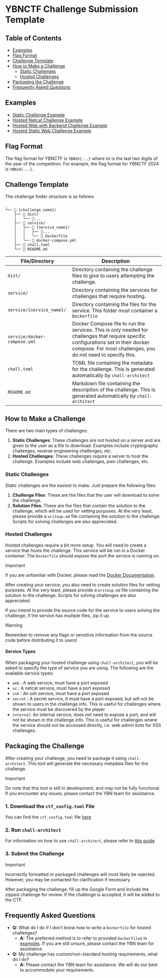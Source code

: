YBNCTF Challenge Submission Template
===

## Table of Contents
- [Examples](#examples)
- [Flag Format](#flag-format)
- [Challenge Template](#challenge-template)
- [How to Make a Challenge](#how-to-make-a-challenge)
  - [Static Challenges](#static-challenges)
  - [Hosted Challenges](#hosted-challenges)
- [Packaging the Challenge](#packaging-the-challenge)
- [Frequently Asked Questions](#frequently-asked-questions)

## Examples
- [Static Challenge Example](./examples/Lets%20do%20RSA/)
- [Hosted Netcat Challenge Example](./examples/Gimme%20Flag/)
- [Hosted Web with Backend Challenge Example](./examples/Gimme%20Flag/)
- [Hosted Static Web Challenge Example](./examples/what%20a%20mess/)

## Flag Format
The flag format for YBNCTF is `YBNXX{...}` where `XX` is the last two digits of the year of the competition. For example, the flag format for YBNCTF 2024 is `YBN24{...}`.

## Challenge Template
The challenge folder structure is as follows:
```
.
└── 📁 {challenge_name}/
    ├── 📁 dist/
    │   └── 📄...
    ├── 📁 service/
    │   ├── 📁 {service_name}/
    │   │   ├── 📄...
    │   │   └── 🐋 Dockerfile
    │   └── 🐋 docker-compose.yml
    ├── 📄 chall.toml
    └── 📄 README.md
```

| File/Directory | Description |
| -------------- | ----------- |
| `dist/` | Directory containing the challenge files to give to users attempting the challenge. |
| `service/` | Directory containing the services for challenges that require hosting. |
| `service/{service_name}/` | Directory containing the files for the service. This folder must container a `Dockerfile` |
| `service/docker-compose.yml` | Docker Compose file to run the services. This is only needed for challenges that require specific configurations set in their docker compose. For most challenges, you do not need to specify this. |
| `chall.toml` | TOML file containing the metadata for the challenge. This is generated automatically by `chall-architect` |
| `README.md` | Markdown file containing the description of the challenge. This is generated automatically by `chall-architect` |

## How to Make a Challenge
There are two main types of challenges:
1. **Static Challenges**: These challenges are not hosted on a server and are given to the user as a file to download. Examples include cryptography challenges, reverse engineering challenges, etc.
2. **Hosted Challenges**: These challenges require a server to host the challenge. Examples include web challenges, pwn challenges, etc.

### Static Challenges
Static challenges are the easiest to make. Just prepare the following files:
1. **Challenge Files**: These are the files that the user will download to solve the challenge.
2. **Solution Files**: These are the files that contain the solution to the challenge, which will be used for vetting purposes. At the very least, please provide a `writeup.md` file containing the solution to the challenge. Scripts for solving challenges are also appreciated.

### Hosted Challenges
Hosted challenges require a bit more setup. You will need to create a service that hosts the challenge. This service will be run in a Docker container. The `Dockerfile` should expose the port the service is running on.

> [!IMPORTANT]  
> If you are unfamiliar with Docker, please read the [Docker Documentation](https://docs.docker.com/get-started/).

After creating your service, you also need to create solution files for vetting purposes. At the very least, please provide a `writeup.md` file containing the solution to the challenge. Scripts for solving challenges are also appreciated.

If you intend to provide the source code for the service to users solving the challenge, if the service has mulitple files, zip it up. 

> [!WARNING]
> Remember to remove any flags or sensitive information from the source code before distributing it to users!

#### Service Types
When packaging your hosted challenge using `chall-architect`, you will be asked to specify the type of service you are using. The following are the available service types:
- `web`     : A web service, must have a port exposed
- `nc`      : A netcat service, must have a port exposed
- `ssh`     : An ssh service, must have a port exposed
- `secret`  : A secret service, it must have a port exposed, but will not be shown to users in the challenge info. This is useful for challenges where the service must be discovered by the player
- `internal`: An internal service, does not need to expose a port, and will not be shown in the challenge info. This is useful for challenges where the service should not be accessed directly, i.e. web admin bots for XSS challenges.

## Packaging the Challenge
After creating your challenge, you need to package it using `chall-architect`. This tool will generate the necessary metadata files for the challenge.

> [!IMPORTANT]
> Do note that this tool is still in development, and may not be fully functional. If you encounter any issues, please contact the YBN team for assistance.

### 1. Download the `ctf_config.toml` File
You can find the `ctf_config.toml` file [here](./ctf_config.toml)

### 2. Run `chall-architect`
For information on how to use `chall-architect`, please refer to [this guide](https://jus-codin.github.io/CTF-Architect/guides/packaging-challenges/)

### 3. Submit the Challenge
> [!IMPORTANT]
> Incorrectly formatted or packaged challenges will most likely be rejected. However, you may be contacted for clarification if necessary.

After packaging the challenge, fill up the Google Form and include the zipped challenge for review. If the challenge is accepted, it will be added to the CTF.

## Frequently Asked Questions
- **Q:** What do I do if I don't know how to write a `Dockerfile` for hosted challenges?
  - **A:** The preferred method is to refer to provided `Dockerfile`s in [examples](#examples). If you are still unsure, please contact the YBN team for assistance.
- **Q:** My challenge has custom/non-standard hosting requirements, what do I do?
  - **A:** Please contact the YBN team for assistance. We will do our best to accommodate your requirements.